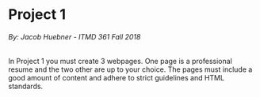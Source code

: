 # Project 1
###### By: Jacob Huebner - ITMD 361 Fall 2018 

In Project 1 you must create 3 webpages. One page is a professional resume and the two other are up to your choice. The pages must include a good amount of content and adhere to strict guidelines and HTML standards. 



